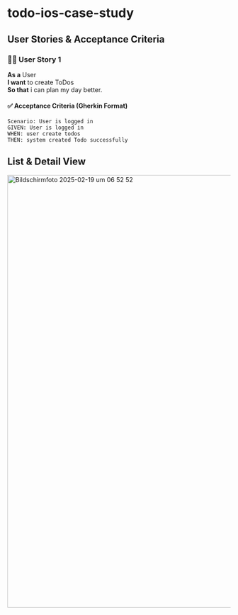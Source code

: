 # todo-ios-case-study

## User Stories & Acceptance Criteria

### 🧑‍💻 User Story 1
**As a** User  
**I want** to create ToDos  
**So that** i can plan my day better.  

#### ✅ Acceptance Criteria (Gherkin Format)
```gherkin
Scenario: User is logged in
GIVEN: User is logged in
WHEN: user create todos
THEN: system created Todo successfully
```

## List & Detail View

<img width="977" alt="Bildschirmfoto 2025-02-19 um 06 52 52" src="https://github.com/user-attachments/assets/a67f51c4-d861-4ae0-a4a1-dfea74ed61c3" />

